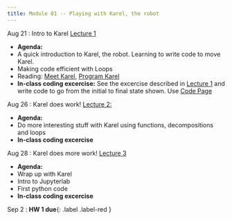 ```yaml
---
title: Module 01 -- Playing with Karel, the robot
---
```


Aug 21
: Intro to Karel [Lecture 1](../assets/files/MEA_217-Lecture1.pdf)
- **Agenda:** 
- A quick introduction to Karel, the robot. Learning to write code to move Karel.
- Making code efficient with Loops
- Reading: [Meet Karel](https://compedu.stanford.edu/karel-reader/docs/python/en/chapter1.html), [Program Karel](https://compedu.stanford.edu/karel-reader/docs/python/en/chapter2.html)
- **In-class coding excercise:** See the excercise described in [Lecture 1](../assets/files/MEA_217-Lecture1.pdf) and write code to go from the initial to final state shown. Use [Code Page](https://compedu.stanford.edu/karel-reader/docs/python/en/ide.html)

Aug 26 
: Karel does work! [Lecture 2:](../assets/files/MEA_217-Lecture2.pdf)
-  **Agenda:**
-  Do more interesting stuff with Karel using functions, decompositions and loops
- **In-class coding excercise**

Aug 28
: Karel does more work! [Lecture 3](../assets/files/MEA_217-Lecture3.md)
-  **Agenda:**
-  Wrap up with Karel
-  Intro to Jupyterlab
-  First python code
- **In-class coding excercise**

Sep 2
: **HW 1 due**{: .label .label-red }
